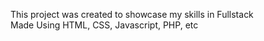 This project was created to showcase my skills in Fullstack 
<br>
Made Using HTML, CSS, Javascript, PHP, etc
